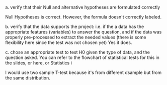 a. verify that their Null and alternative hypotheses are formulated correctly

Null Hypotheses is correct. However, the formula doesn't correctly labeled.

b. verify that the data supports the project: i.e. if the a data has the appropriate features (variables) to answer the question, and if the data was properly pre-processed to extract the needed values (there is some flexibility here since the test was not chosen yet)
Yes it does.

c. chose an appropriate test to test H0 given the type of data, and the question asked. You can refer to the flowchart of statistical tests for this in the slides, or here, or Statistics i

I would use two sample T-test because it's from different dsample but from the same distribution.
